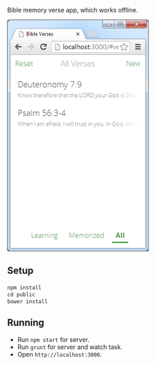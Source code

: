Bible memory verse app, which works offline.

![Screenshot](screenshot.png)

## Setup

```
npm install
cd public
bower install
```

## Running

- Run `npm start` for server.
- Run `grunt` for server and watch task.
- Open `http://localhost:3000`.